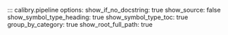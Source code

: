::: calibry.pipeline
	options:
		show_if_no_docstring: true
		show_source: false
		show_symbol_type_heading: true
		show_symbol_type_toc: true
        group_by_category: true
        show_root_full_path: true

